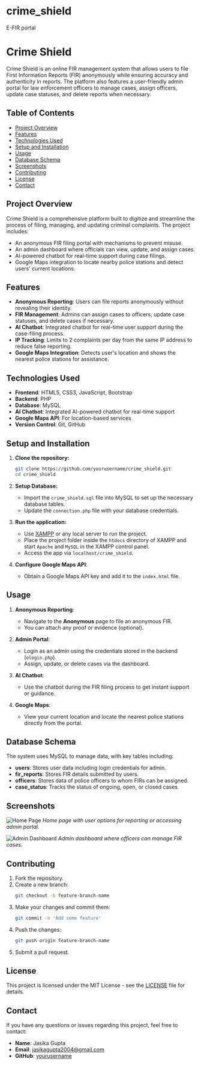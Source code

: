 # crime_shield
E-FIR portal

# Crime Shield

Crime Shield is an online FIR management system that allows users to file First Information Reports (FIR) anonymously while ensuring accuracy and authenticity in reports. The platform also features a user-friendly admin portal for law enforcement officers to manage cases, assign officers, update case statuses, and delete reports when necessary.

## Table of Contents
- [Project Overview](#project-overview)
- [Features](#features)
- [Technologies Used](#technologies-used)
- [Setup and Installation](#setup-and-installation)
- [Usage](#usage)
- [Database Schema](#database-schema)
- [Screenshots](#screenshots)
- [Contributing](#contributing)
- [License](#license)
- [Contact](#contact)

## Project Overview

Crime Shield is a comprehensive platform built to digitize and streamline the process of filing, managing, and updating criminal complaints. The project includes:
- An anonymous FIR filing portal with mechanisms to prevent misuse.
- An admin dashboard where officials can view, update, and assign cases.
- AI-powered chatbot for real-time support during case filings.
- Google Maps integration to locate nearby police stations and detect users' current locations.

## Features

- **Anonymous Reporting**: Users can file reports anonymously without revealing their identity.
- **FIR Management**: Admins can assign cases to officers, update case statuses, and delete cases if necessary.
- **AI Chatbot**: Integrated chatbot for real-time user support during the case-filing process.
- **IP Tracking**: Limits to 2 complaints per day from the same IP address to reduce false reporting.
- **Google Maps Integration**: Detects user's location and shows the nearest police stations for assistance.

## Technologies Used

- **Frontend**: HTML5, CSS3, JavaScript, Bootstrap
- **Backend**: PHP
- **Database**: MySQL
- **AI Chatbot**: Integrated AI-powered chatbot for real-time support
- **Google Maps API**: For location-based services
- **Version Control**: Git, GitHub

## Setup and Installation

1. **Clone the repository:**
    ```bash
    git clone https://github.com/yourusername/crime_shield.git
    cd crime_shield
    ```

2. **Setup Database:**
   - Import the `crime_shield.sql` file into MySQL to set up the necessary database tables.
   - Update the `connection.php` file with your database credentials.

3. **Run the application:**
   - Use [XAMPP](https://www.apachefriends.org/index.html) or any local server to run the project.
   - Place the project folder inside the `htdocs` directory of XAMPP and start `Apache` and `MySQL` in the XAMPP control panel.
   - Access the app via `localhost/crime_shield`.

4. **Configure Google Maps API**:
   - Obtain a Google Maps API key and add it to the `index.html` file.

## Usage

1. **Anonymous Reporting**:
   - Navigate to the **Anonymous** page to file an anonymous FIR.
   - You can attach any proof or evidence (optional).

2. **Admin Portal**:
   - Login as an admin using the credentials stored in the backend (`ologin.php`).
   - Assign, update, or delete cases via the dashboard.

3. **AI Chatbot**:
   - Use the chatbot during the FIR filing process to get instant support or guidance.

4. **Google Maps**:
   - View your current location and locate the nearest police stations directly from the portal.

## Database Schema

The system uses MySQL to manage data, with key tables including:

- **users**: Stores user data including login credentials for admin.
- **fir_reports**: Stores FIR details submitted by users.
- **officers**: Stores data of police officers to whom FIRs can be assigned.
- **case_status**: Tracks the status of ongoing, open, or closed cases.

## Screenshots

![Home Page](screenshots/home_page.png)
*Home page with user options for reporting or accessing admin portal.*

![Admin Dashboard](screenshots/admin_dashboard.png)
*Admin dashboard where officers can manage FIR cases.*

## Contributing

1. Fork the repository.
2. Create a new branch: 
   ```bash
   git checkout -b feature-branch-name
   ```
3. Make your changes and commit them:
   ```bash
   git commit -m 'Add some feature'
   ```
4. Push the changes:
   ```bash
   git push origin feature-branch-name
   ```
5. Submit a pull request.

## License

This project is licensed under the MIT License - see the [LICENSE](LICENSE) file for details.

## Contact

If you have any questions or issues regarding this project, feel free to contact:

- **Name**: Jasika Gupta
- **Email**: jasikagupta2004@gmail.com
- **GitHub**: [yourusername](https://github.com/jasikagupta)


